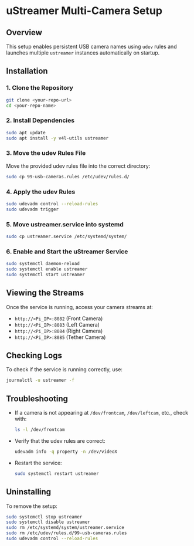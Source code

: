 # uStreamer Multi-Camera Setup

## Overview
This setup enables persistent USB camera names using `udev` rules and launches multiple `ustreamer` instances automatically on startup.

## Installation
### 1. Clone the Repository
```bash
git clone <your-repo-url>
cd <your-repo-name>
```

### 2. Install Dependencies
```bash
sudo apt update
sudo apt install -y v4l-utils ustreamer
```

### 3. Move the udev Rules File
Move the provided udev rules file into the correct directory:
```bash
sudo cp 99-usb-cameras.rules /etc/udev/rules.d/
```

### 4. Apply the udev Rules
```bash
sudo udevadm control --reload-rules
sudo udevadm trigger
```

### 5. Move ustreamer.service into systemd
```bash
sudo cp ustreamer.service /etc/systemd/system/
```

### 6. Enable and Start the uStreamer Service
```bash
sudo systemctl daemon-reload
sudo systemctl enable ustreamer
sudo systemctl start ustreamer
```

## Viewing the Streams
Once the service is running, access your camera streams at:
- `http://<Pi_IP>:8082` (Front Camera)
- `http://<Pi_IP>:8083` (Left Camera)
- `http://<Pi_IP>:8084` (Right Camera)
- `http://<Pi_IP>:8085` (Tether Camera)

## Checking Logs
To check if the service is running correctly, use:
```bash
journalctl -u ustreamer -f
```

## Troubleshooting
- If a camera is not appearing at `/dev/frontcam`, `/dev/leftcam`, etc., check with:
  ```bash
  ls -l /dev/frontcam
  ```
- Verify that the udev rules are correct:
  ```bash
  udevadm info -q property -n /dev/videoX
  ```
- Restart the service:
  ```bash
  sudo systemctl restart ustreamer
  ```

## Uninstalling
To remove the setup:
```bash
sudo systemctl stop ustreamer
sudo systemctl disable ustreamer
sudo rm /etc/systemd/system/ustreamer.service
sudo rm /etc/udev/rules.d/99-usb-cameras.rules
sudo udevadm control --reload-rules
```


